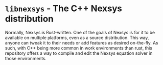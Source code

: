 # `libnexsys` - The C++ Nexsys distribution

Normally, Nexsys is Rust-written. One of the goals of Nexsys is for it to be available on multiple platforms, even as a source distribution. This way, anyone can tweak it to their needs or add features as desired on-the-fly. As such, with C++ being more common in work environments than rust, this repository offers a way to compile and edit the Nexsys equation solver in those environments. 